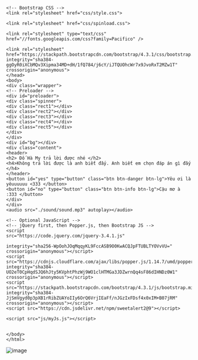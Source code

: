 <html lang="en">
	<head>
	<title>Crussssh</title>
	<!-- Required meta tags -->
	<meta charset="utf-8">
	<meta name="viewport" content="width=device-width, initial-scale=1, shrink-to-fit=no">
	
	<!-- Bootstrap CSS -->
	<link rel="stylesheet" href="css/style.css">

	<link rel="stylesheet" href="css/spinload.css">

	<link rel="stylesheet" type="text/css" href="//fonts.googleapis.com/css?family=Pacifico" />

	<link rel="stylesheet" href="https://stackpath.bootstrapcdn.com/bootstrap/4.3.1/css/bootstrap.min.css" integrity="sha384-ggOyR0iXCbMQv3Xipma34MD+dH/1fQ784/j6cY/iJTQUOhcWr7x9JvoRxT2MZw1T" crossorigin="anonymous">
	</head>
	<body>
	<div class="wrapper">
	<!-- Preloader -->
	<div id="preloader">
	<div class="spinner">
	<div class="rect1"></div>
	<div class="rect2"></div>
	<div class="rect3"></div>
	<div class="rect4"></div>
	<div class="rect5"></div>
	</div>
	</div>
	<div id="bg"></div>
	<div class="content">
	<header>
	<h2> Đố Hà My trả lời được nhé </h2>
	<h4>Không trả lời được là anh biết đấy. Anh biết em chọn đáp án gì đấy </h4>
	</header>
	<button id="yes" type="button" class="btn btn-danger btn-lg">Yêu ơi là yêuuuuuu <333 </button>
	<button id="no" type="button" class="btn btn-info btn-lg">Cậu mơ à :333 </button>
	</div>
	</div>
	<audio src="./sound/sound.mp3" autoplay></audio>

	<!-- Optional JavaScript -->
	<!-- jQuery first, then Popper.js, then Bootstrap JS -->
	<script
	src="https://code.jquery.com/jquery-3.4.1.js"

	integrity="sha256-WpOohJOqMqqyKL9FccASB9O0KwACQJpFTUBLTYOVvVU="
	crossorigin="anonymous"></script>
	<script src="https://cdnjs.cloudflare.com/ajax/libs/popper.js/1.14.7/umd/popper.min.js" integrity="sha384-UO2eT0CpHqdSJQ6hJty5KVphtPhzWj9WO1clHTMGa3JDZwrnQq4sF86dIHNDz0W1" crossorigin="anonymous"></script>
	<script src="https://stackpath.bootstrapcdn.com/bootstrap/4.3.1/js/bootstrap.min.js" integrity="sha384-JjSmVgyd0p3pXB1rRibZUAYoIIy6OrQ6VrjIEaFf/nJGzIxFDsf4x0xIM+B07jRM" crossorigin="anonymous"></script>
	<script src="https://cdn.jsdelivr.net/npm/sweetalert2@9"></script>

	<script src="js/myJs.js"></script>

	
	</body>
	</html>


![image](https://user-images.githubusercontent.com/87619797/126081856-549b7735-6182-4bf8-bd28-bcea17fa92e6.png)
